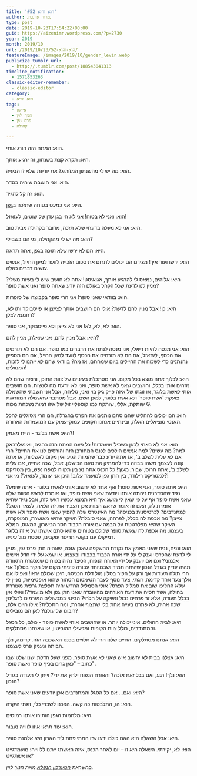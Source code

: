 ```yaml
---
title: 'הוא והיא #52'
author: נמרוד איזנברג
type: post
date: 2019-10-23T17:54:22+00:00
guid: https://aizenimr.wordpress.com/?p=2730
year: 2019
month: 2019/10
url: /2019/10/23/הוא-והיא-52/
featureImage: /images/2019/10/gender_levin.webp
publicize_tumblr_url:
  - http://.tumblr.com/post/188543041313
timeline_notification:
  - 1571853263
classic-editor-remember:
  - classic-editor
category:
  - הוא והיא
tags:
  - אייקון
  - חנוך לוין
  - פרס גפן
  - קהילה

---
```

הוא: המתח הזה הורג אותי.

היא: תקרא קצת בשנתון, זה ירגיע אותך.

הוא: מה יש לי מהשנתון המזורגג? את יודעת שלא זו הבעיה.

היא: אני חושבת שיהיה בסדר.

הוא: זה קל להגיד.

היא: אני כמעט בטוחה שתזכה ב[גפן][1].

הוא: ואני לא בטוח! אני לא חי בגן עדן של שוטים, לעזאזל!

היא: אני לא מעלה בדעתי שלא תזכה, מדובר בקהילה מבית טוב.

הוא: מה יש לי מהקהילה, מי הם בשבילי?

היא: הם לא ירשו שלא תזכה בגפן, אתה תראה.

הוא: ירשו ועוד איך! מצידם הם יכולים לתרום את סכום הזכייה לוועד למען החייל, אנשים עושים דברים כאלה.

היא: אלוהים, נמאס לי להרגיע אותך, אגואיסט! אתה לא חושב שיש לי בעיות משלי? מניין לנו לדעת שכל הקהל באולם הזה יודע שאתה סופר ואני אשת סופר?

הוא: בוודאי שאני סופר! אני הרי סופר בקבוצה של סופרות.

היא: כן! אבל מניין להם לדעת? אולי הם חושבים אותך לצייצן או פייסבוקר ותו לא, רחמנא לצלן?

הוא: לא, לא, לא! אני לא צייצן ולא פייסבוקר, אני סופר.

היא: אבל מניין להם, אני שואלת, מניין להם?

הוא: אני מנסה להיות ריאלי, אני מנסה לנתח את הדברים כמו סופר. אם הם לא תורמים את הכסף, לעזאזל, אם הם לא תורמים את הכסף לוועד למען החייל, אם הם מספיק נהנתנים כדי לשכוח את החיילים ביום שמחתם, אז מה? בוודאי שהם לא ייתנו לי לזכות, המנוולים!

היא: לכלוך אתה מוצא בכל מקום. אני מסתכלת בעיניים של צוות התוכן, ורואה שהם לא מזהים אותי בכלל, וחושבים שאני לא אשת סופר, ואני לא יודעת מה לעשות. הם חושבים אותי לאשת בלוגר, או זוגתו של איזה פייק גיק בוי ואני, סליחה, אבל אני חשבתי שהשמלה צועקת 'אשת סופר' ולא אשת בלוגר, למען השם. אבל מסתבר שהשמלה המזורגגת שותקת, אללי, שותקת כמו קוספליי זול של איזו דמות נשכחת מכוח G.

הוא: הם יכולים להחליט שהם סתם נותנים את הפרס בהגרלה, הם הרי מסוגלים להכל האנטי סוציאלים האלה, ובינתיים אנחנו תקועים עמוק-עמוק עם המועמדות הארורה.

היא: אשת בלוגר - היית מאמין?!

הוא: אני לא באתי לכאן בשביל מועמדות! כל פעם המתח הזה בחגים, ואינעלרבאק למה? מה עשינו? למה אנשים הולכים לכנס המחורבן הזה והורסים לנו את החיים? הרי אם לא עלית לשלב ב', אז אתה יודע כבר שהמוות הגיע ואין מקום לאשליות, אז אתה קונה לעצמך משהו בבוזה כדי להמתיק את טעם הכישלון. אבל, שכה אחייה, אם עלית לשלב ב', אתה הרוס, שבור, מעוך! כל הכנס אתה נע בין תקווה למפח נפש, בין מטריקס למטריקס רילודד, בין חתן גפן למועמד עלוב! היכן אני עומד, לעזאזל? מי אני?!

היא: אתה סופר, ואני אשת סופר! ואף אחד לא יחשוב אותי לאשת בלוגר - אתה שומע? נגיד שהסדרנית זיהתה אותנו ויודעת שאני אשת סופר, ואז אומרת לראש הצוות שלה שאני אשת סופר אף על פי שאין לי מושג איך היא תמצא עכשיו ראש לזה, אבל נגיד שהיא אומרת לה, האם זה אומר שראש הצוות אכן תעביר את זה הלאה, לשאר הסגל? למתנדבים? לכרטיסנית בכניסה? מה האינטרס שלה להפיץ שאני אשת סופר ולא אשת צייצן? מה אכפת לה בכלל, לפרחה, שאני סובלת? העיקר שהיא מאושרת, המופקרת, העיקר שהיא מפלרטטת על הבמה עם אורח הכבוד חסר הכישרון, המאוס, המלא בעצמו. מה אכפת לה שאשת סופר שכולם בטוחים שהיא סתם אישתו של איזה בלוגר דמיקולו עם בקושי תריסר עוקבים, גוססת מול עיניה.

הוא: ונניח, נניח שאני מאמץ את נקודת ההשקפה שאכן אזכה, שאהיה חתן פרס גפן, מניין לי לדעת שהפרס יוענק לי על ידי אורח הכבוד בכבודו ובעצמו, או שמא על ידי חדל אישים אלמוני? וגם אם יוענק על ידי האורח הנפוח, הכיצד נהיה בטוחים שמסגרת התעודה תהיה עדיין בגודל הנכון שהיתה תמיד ושבמיוחד עבורה פיניתי מקום על הקיר בסלון? אני הרי תולה תעודות אך ורק על הקיר בסלון מול דלת הכניסה, היכן שכולם יראו! ואפילו אם אלך צעד אחד קדימה, זוגתי, צעד נוסף לעבר הטימטום הטהור שהוא אופטימיות, מניין לי שלא החליפו שוב את סמליל הפרס? אולי הסמליל החדש יהיה תפלצת גרפית מעוררת בחילה, אשר תסיח את דעת האורחים מהעובדה שאני חתן גפן ולא מועמד?! ואולי אין בכלל תעודה, אלא זר פרחים נבול ונשיקה על הלחי? הביטי במכשולים הנערמים לרגלינו; שכה אחיה, לא פתרנו בעייה אחת בלי שתצוף אחרת, ומה התכלית? אילו חיים אלה, ריבונו של עולם? לאן הם מובילים?

היא: לבית החולים. איני יכולה יותר. או שחושבים אותי לאשת סופר - כולם, כל הסגל והמתנדבים, כולל צוות הקופות ומפעילי ההוביטון, או שאנחנו מסתלקים.

הוא: אנחנו מסתלקים. החיים שלנו הרי לא תלויים בכנס האשכבה הזה. קדימה, נלך הביתה ונעניק פרס לעצמנו.

היא: אצלנו בבית לא יחשוב איש שאני לא אשת סופר, מפני שעל הדלת ישנו שלט שבו כתוב – "כאן גרים בכיף סופר ואשת סופר".

הוא: נלך! רגע, ואם בכל זאת אזכה? והאורח הנפוח ילחץ את ידי? וייתן לי תעודה בגודל הנכון?

היא: ואם... אם כל הסגל והמתנדבים אכן יודעים שאני אשת סופר?

הוא: הו, התלבטות כה קשה. הפכנו לשברי כלי, זוגתי היקרה.

היא: מלחמות הגפן הותירו אותנו רמוסים.

הוא: עוד תראי איזו לווייה נעבור.

היא: אבל השאלה היא האם כולם ידעו שזו המתייפחת ליד הארון היא אלמנת סופר.

הוא: לא, יקירתי. השאלה היא זו – יום לאחר הכנס, איזה האשתג ייתנו ללווייה: מועמדגייט או אשתגייט?

_בהשראת [המערכון הנפלא][2] מאת חנוך לוין._

 [1]: https://geffen.sf-f.org.il/geffen_2022/%d7%9e%d7%95%d7%a2%d7%9e%d7%93%d7%99-%d7%a4%d7%a8%d7%a1-%d7%92%d7%a4%d7%9f-%d7%9c%d7%a9%d7%a0%d7%aa-2019/
 [2]: https://www.youtube.com/watch?v=5VREJfswzQE